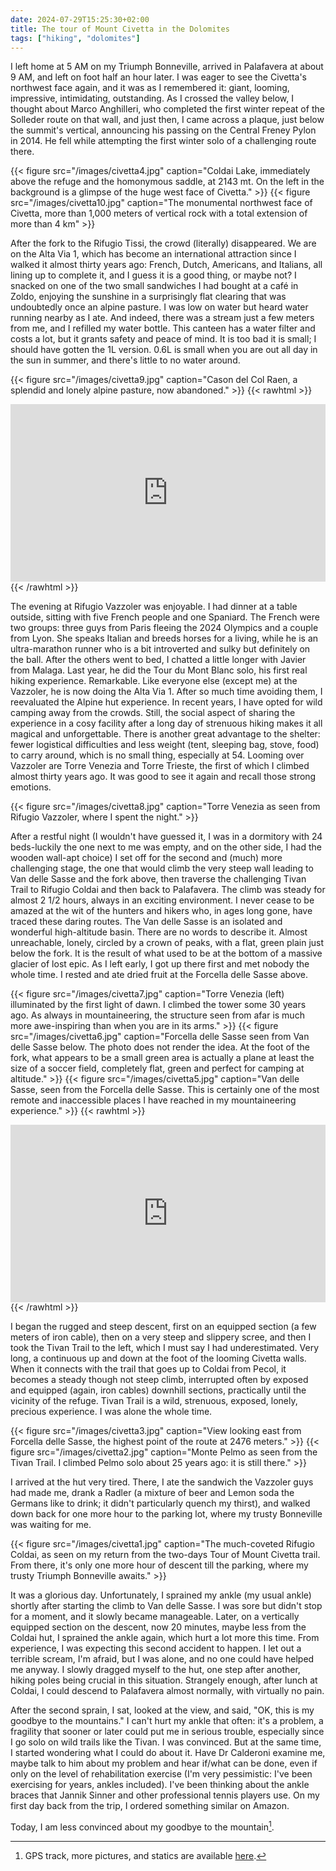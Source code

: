 ```yaml
---
date: 2024-07-29T15:25:30+02:00
title: The tour of Mount Civetta in the Dolomites
tags: ["hiking", "dolomites"]
---
```

I left home at 5 AM on my Triumph Bonneville, arrived in Palafavera at about 9 AM, and left on foot half an hour later. I was eager to see the Civetta's northwest face again, and it was as I remembered it: giant, looming, impressive, intimidating, outstanding. As I crossed the valley below, I thought about Marco Anghilleri, who completed the first winter repeat of the Solleder route on that wall, and just then, I came across a plaque, just below the summit's vertical, announcing his passing on the Central Freney Pylon in 2014. He fell while attempting the first winter solo of a challenging route there. 

{{< figure src="/images/civetta4.jpg" caption="Coldai Lake, immediately above the refuge and the homonymous saddle, at 2143 mt. On the left in the background is a glimpse of the huge west face of Civetta." >}}
{{< figure src="/images/civetta10.jpg" caption="The monumental northwest face of Civetta, more than 1,000 meters of vertical rock with a total extension of more than 4 km" >}}

After the fork to the Rifugio Tissi, the crowd (literally) disappeared. We are on the Alta Via 1, which has become an international attraction since I walked it almost thirty years ago: French, Dutch, Americans, and Italians, all lining up to complete it, and I guess it is a good thing, or maybe not? I snacked on one of the two small sandwiches I had bought at a café in Zoldo, enjoying the sunshine in a surprisingly flat clearing that was undoubtedly once an alpine pasture. I was low on water but heard water running nearby as I ate. And indeed, there was a stream just a few meters from me, and I refilled my water bottle. This canteen has a water filter and costs a lot, but it grants safety and peace of mind. It is too bad it is small; I should have gotten the 1L version. 0.6L is small when you are out all day in the sun in summer, and there's little to no water around.

{{< figure src="/images/civetta9.jpg" caption="Cason del Col Raen, a splendid and lonely alpine pasture, now abandoned." >}}
{{< rawhtml >}}
<div style="padding:56.25% 0 0 0;position:relative;"><iframe src="https://player.vimeo.com/video/991563027?badge=0&amp;autopause=0&amp;player_id=0&amp;app_id=58479" frameborder="0" allow="autoplay; fullscreen; picture-in-picture; clipboard-write" style="position:absolute;top:0;left:0;width:100%;height:100%;" title="Giro del Civetta - Cason di Col Rean"></iframe></div><script src="https://player.vimeo.com/api/player.js"></script>
{{< /rawhtml >}}

The evening at Rifugio Vazzoler was enjoyable. I had dinner at a table outside, sitting with five French people and one Spaniard. The French were two groups: three guys from Paris fleeing the 2024 Olympics and a couple from Lyon. She speaks Italian and breeds horses for a living, while he is an ultra-marathon runner who is a bit introverted and sulky but definitely on the ball. After the others went to bed, I chatted a little longer with Javier from Malaga. Last year, he did the Tour du Mont Blanc solo, his first real hiking experience. Remarkable. Like everyone else (except me) at the Vazzoler, he is now doing the Alta Via 1. After so much time avoiding them, I reevaluated the Alpine hut experience. In recent years, I have opted for wild camping away from the crowds. Still, the social aspect of sharing the experience in a cosy facility after a long day of strenuous hiking makes it all magical and unforgettable. There is another great advantage to the shelter: fewer logistical difficulties and less weight (tent, sleeping bag, stove, food) to carry around, which is no small thing, especially at 54. Looming over Vazzoler are Torre Venezia and Torre Trieste, the first of which I climbed almost thirty years ago. It was good to see it again and recall those strong emotions.

{{< figure src="/images/civetta8.jpg" caption="Torre Venezia as seen from Rifugio Vazzoler, where I spent the night." >}}

After a restful night (I wouldn't have guessed it, I was in a dormitory with 24 beds-luckily the one next to me was empty, and on the other side, I had the wooden wall-apt choice) I set off for the second and (much) more challenging stage, the one that would climb the very steep wall leading to Van delle Sasse and the fork above, then traverse the challenging Tivan Trail to Rifugio Coldai and then back to Palafavera. The climb was steady for almost 2 1/2 hours, always in an exciting environment. I never cease to be amazed at the wit of the hunters and hikers who, in ages long gone, have traced these daring routes. The Van delle Sasse is an isolated and wonderful high-altitude basin. There are no words to describe it. Almost unreachable, lonely, circled by a crown of peaks, with a flat, green plain just below the fork. It is the result of what used to be at the bottom of a massive glacier of lost epic. As I left early, I got up there first and met nobody the whole time. I rested and ate dried fruit at the Forcella delle Sasse above. 

{{< figure src="/images/civetta7.jpg" caption="Torre Venezia (left) illuminated by the first light of dawn. I climbed the tower some 30 years ago. As always in mountaineering, the structure seen from afar is much more awe-inspiring than when you are in its arms." >}}
{{< figure src="/images/civetta6.jpg" caption="Forcella delle Sasse seen from Van delle Sasse below. The photo does not render the idea. At the foot of the fork, what appears to be a small green area is actually a plane at least the size of a soccer field, completely flat, green and perfect for camping at altitude." >}}
{{< figure src="/images/civetta5.jpg" caption="Van delle Sasse, seen from the Forcella delle Sasse. This is certainly one of the most remote and inaccessible places I have reached in my mountaineering experience." >}}
{{< rawhtml >}}
<div style="padding:56.25% 0 0 0;position:relative;"><iframe src="https://player.vimeo.com/video/991563083?badge=0&amp;autopause=0&amp;player_id=0&amp;app_id=58479" frameborder="0" allow="autoplay; fullscreen; picture-in-picture; clipboard-write" style="position:absolute;top:0;left:0;width:100%;height:100%;" title="Giro del Civetta - Van delle Sasse"></iframe></div><script src="https://player.vimeo.com/api/player.js"></script>
{{< /rawhtml >}}

I began the rugged and steep descent, first on an equipped section (a few meters of iron cable), then on a very steep and slippery scree, and then I took the Tivan Trail to the left, which I must say I had underestimated. Very long, a continuous up and down at the foot of the looming Civetta walls. When it connects with the trail that goes up to Coldai from Pecol, it becomes a steady though not steep climb, interrupted often by exposed and equipped (again, iron cables) downhill sections, practically until the vicinity of the refuge. Tivan Trail is a wild, strenuous, exposed, lonely, precious experience. I was alone the whole time. 

{{< figure src="/images/civetta3.jpg" caption="View looking east from Forcella delle Sasse, the highest point of the route at 2476 meters." >}}
{{< figure src="/images/civetta2.jpg" caption="Monte Pelmo as seen from the Tivan Trail. I climbed Pelmo solo about 25 years ago: it is still there." >}}

I arrived at the hut very tired. There, I ate the sandwich the Vazzoler guys had made me, drank a Radler (a mixture of beer and Lemon soda the Germans like to drink; it didn't particularly quench my thirst), and walked down back for one more hour to the parking lot, where my trusty Bonneville was waiting for me.

{{< figure src="/images/civetta1.jpg" caption="The much-coveted Rifugio Coldai, as seen on my return from the two-days Tour of Mount Civetta trail. From there, it's only one more hour of descent till the parking, where my trusty Triumph Bonneville awaits." >}}

It was a glorious day. Unfortunately, I sprained my ankle (my usual ankle) shortly after starting the climb to Van delle Sasse. I was sore but didn't stop for a moment, and it slowly became manageable. Later, on a vertically equipped section on the descent, now 20 minutes, maybe less from the Coldai hut, I sprained the ankle again, which hurt a lot more this time. From experience, I was expecting this second accident to happen. I let out a terrible scream, I'm afraid, but I was alone, and no one could have helped me anyway. I slowly dragged myself to the hut, one step after another, hiking poles being crucial in this situation. Strangely enough, after lunch at Coldai, I could descend to Palafavera almost normally, with virtually no pain.

After the second sprain, I sat, looked at the view, and said, "OK, this is my goodbye to the mountains." I can't hurt my ankle that often: it's a problem, a fragility that sooner or later could put me in serious trouble, especially since I go solo on wild trails like the Tivan. I was convinced. But at the same time, I started wondering what I could do about it. Have Dr Calderoni examine me, maybe talk to him about my problem and hear if/what can be done, even if only on the level of rehabilitation exercise (I'm very pessimistic: I've been exercising for years, ankles included). I've been thinking about the ankle braces that Jannik Sinner and other professional tennis players use. On my first day back from the trip, I ordered something similar on Amazon. 

Today, I am less convinced about my goodbye to the mountain[^1].

[^1]: GPS track, more pictures, and statics are available [here](https://out.ac/IVZArE).
